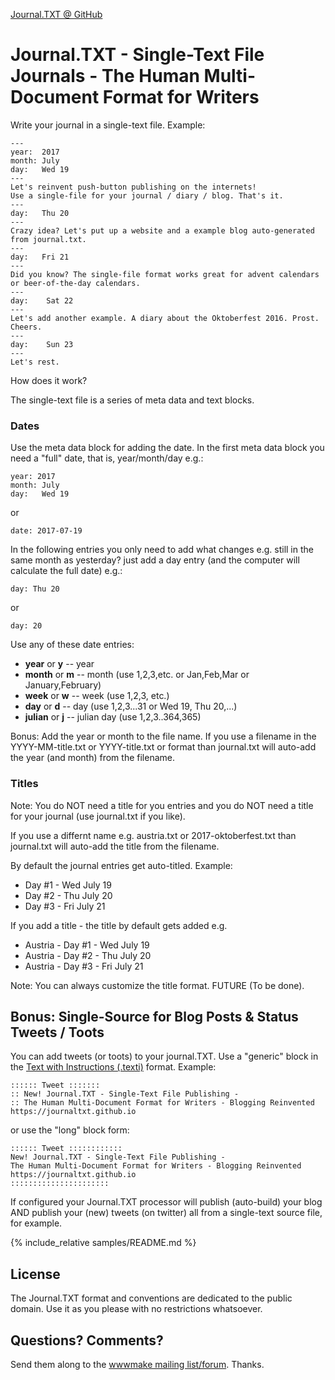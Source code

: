 [Journal.TXT @ GitHub](https://github.com/journaltxt)

# Journal.TXT - Single-Text File Journals - The Human Multi-Document Format for Writers

Write your journal in a single-text file. Example:

``` text
--- 
year:  2017
month: July
day:   Wed 19
---
Let's reinvent push-button publishing on the internets! 
Use a single-file for your journal / diary / blog. That's it.
---
day:   Thu 20
---
Crazy idea? Let's put up a website and a example blog auto-generated from journal.txt.
---
day:   Fri 21
---
Did you know? The single-file format works great for advent calendars 
or beer-of-the-day calendars.
---
day:    Sat 22
---
Let's add another example. A diary about the Oktoberfest 2016. Prost. Cheers.
---
day:    Sun 23
---
Let's rest.
```

How does it work?

The single-text file is a series of meta data and text blocks. 

### Dates

Use the meta data block for adding the date. In the first meta data block 
you need a "full" date, that is, year/month/day e.g.:

```
year: 2017
month: July
day:   Wed 19
```

or

```
date: 2017-07-19
```

In the following entries you only need to add what changes e.g. still in the same month as yesterday? 
just add a day entry (and the computer will calculate the full date) e.g.:

```
day: Thu 20
```

or

```
day: 20
```

Use any of these date entries:

- **year** or **y**   --  year
- **month** or **m**   -- month  (use  1,2,3,etc. or Jan,Feb,Mar or January,February)
- **week**  or **w**    -- week  (use 1,2,3, etc.)
- **day**   or **d**    -- day (use 1,2,3...31  or Wed 19, Thu 20,...)
- **julian** or **j**    -- julian day (use 1,2,3..364,365)

Bonus:  Add the year or month to the file name. If you use a filename in the YYYY-MM-title.txt or YYYY-title.txt 
or format than journal.txt will auto-add the year (and month) from the filename.


### Titles

Note: You do NOT need a title for you entries and you do NOT need a title for your journal (use journal.txt if you like). 

If you use a differnt name e.g. austria.txt or 2017-oktoberfest.txt than journal.txt will auto-add the title 
from the filename.

By default the journal entries get auto-titled. Example:

- Day #1 - Wed July 19
- Day #2 - Thu July 20
- Day #3 - Fri July 21

If you add a title - the title by default gets added e.g.

- Austria - Day #1 - Wed July 19
- Austria - Day #2 - Thu July 20
- Austria - Day #3 - Fri July 21

Note: You can always customize the title format.  FUTURE (To be done). 



## Bonus:  Single-Source for Blog Posts & Status Tweets / Toots

You can add tweets (or toots) to your journal.TXT. Use a "generic" block in the [Text with Instructions (.texti)](https://texti.github.io/) format. 
Example:

``` text
:::::: Tweet :::::::  
:: New! Journal.TXT - Single-Text File Publishing - 
:: The Human Multi-Document Format for Writers - Blogging Reinvented https://journaltxt.github.io  
```

or use the "long" block form:

``` text
:::::: Tweet ::::::::::::
New! Journal.TXT - Single-Text File Publishing - 
The Human Multi-Document Format for Writers - Blogging Reinvented https://journaltxt.github.io
::::::::::::::::::::::
```

If configured your Journal.TXT processor will publish (auto-build) your blog AND publish your (new) tweets (on twitter)
all from a single-text source file, for example.




{% include_relative samples/README.md %}



## License

The Journal.TXT format and conventions are dedicated to the public domain.
Use it as you please with no restrictions whatsoever.

## Questions? Comments?

Send them along to the [wwwmake mailing list/forum](http://groups.google.com/group/wwwmake). Thanks.
